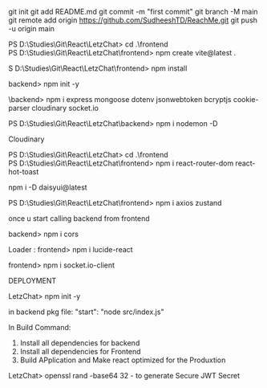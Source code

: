 git init
git add README.md
git commit -m "first commit"
git branch -M main
git remote add origin https://github.com/SudheeshTD/ReachMe.git
git push -u origin main

PS D:\Studies\Git\React\LetzChat> cd .\frontend\
PS D:\Studies\Git\React\LetzChat\frontend> npm create vite@latest .

S D:\Studies\Git\React\LetzChat\frontend> npm install

backend> npm init -y

\backend> npm i express mongoose dotenv jsonwebtoken bcryptjs cookie-parser cloudinary socket.io

PS D:\Studies\Git\React\LetzChat\backend> npm i nodemon -D

Cloudinary

PS D:\Studies\Git\React\LetzChat> cd .\frontend\
PS D:\Studies\Git\React\LetzChat\frontend> npm i react-router-dom react-hot-toast

npm i -D daisyui@latest

PS D:\Studies\Git\React\LetzChat\frontend> npm i axios zustand

once u start calling backend from frontend

backend> npm i cors

Loader : frontend> npm i lucide-react

frontend> npm i socket.io-client

DEPLOYMENT

LetzChat> npm init -y

in backend pkg file: "start": "node src/index.js"

In Build Command:

1. Install all dependencies for backend
2. Install all dependencies for Frontend
3. Build APplication and Make react optimized for the Produxtion

LetzChat> openssl rand -base64 32 - to generate Secure JWT Secret
